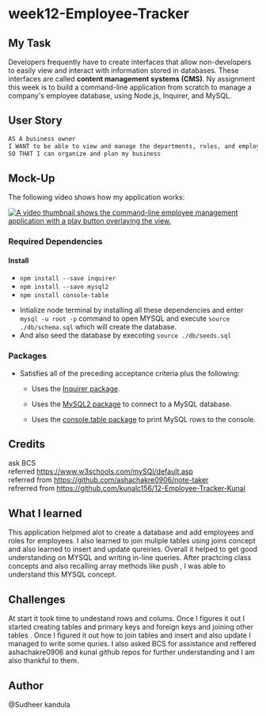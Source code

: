 # week12-Employee-Tracker

## My Task

Developers frequently have to create interfaces that allow non-developers to easily view and interact with information stored in databases. These interfaces are called **content management systems (CMS)**. Ny assignment this week is to build a command-line application from scratch to manage a company's employee database, using Node.js, Inquirer, and MySQL.

## User Story

```md
AS A business owner
I WANT to be able to view and manage the departments, roles, and employees in my company
SO THAT I can organize and plan my business
```

## Mock-Up

The following video shows how my application works:

[![A video thumbnail shows the command-line employee management application with a play button overlaying the view.](./Assets/12-sql-homework-video-thumbnail.png)](https://2u-20.wistia.com/medias/2lnle7xnpk)

### Required Dependencies

#### Install
- `npm install --save inquirer`
- `npm install --save mysql2`
- `npm install console-table`
* Intialize node terminal by installing all these dependencies and enter `mysql -u root -p` command to open MYSQL and execute  `source ./db/schema.sql` which will create the database.
* And also seed the database by execoting `source ./db/seeds.sql`


### Packages

* Satisfies all of the preceding acceptance criteria plus the following:

    * Uses the [Inquirer package](https://www.npmjs.com/package/inquirer).

    * Uses the [MySQL2 package](https://www.npmjs.com/package/mysql2) to connect to a MySQL database.

    * Uses the [console.table package](https://www.npmjs.com/package/console.table) to print MySQL rows to the console.

## Credits
ask BCS</br>
referred https://www.w3schools.com/mySQl/default.asp</br>
referred from https://github.com/ashachakre0906/note-taker</br>
refrerred from https://github.com/kunalc156/12-Employee-Tracker-Kunal

## What I learned
This application helpmed alot to create a database and add employees and roles for employees.
I also learned to join muliple tables using joins concept and also learned to insert and update qureiries. Overall it helped to get good understanding on MYSQL and writing in-line queries. After practcing class concepts and also recalling array methods like push , I was able to understand this MYSQL concept.
 
 ## Challenges
 At start it took time to undestand rows and colums. Once I figures it out I started creating tables and primary keys and foreign keys and joining other tables . Once I figured it out how to join tables and insert and also update I managed to write some quries. I also asked BCS for assistance and reffered ashachakre0906 and kunal github repos for further understanding and I am also thankful to them.
 ## Author

@Sudheer kandula



